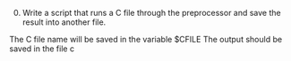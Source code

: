 
0. Write a script that runs a C file through the preprocessor and save the result into another file.

The C file name will be saved in the variable $CFILE
The output should be saved in the file c
